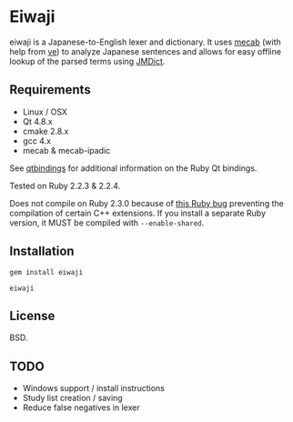 # Eiwaji

eiwaji is a Japanese-to-English lexer and dictionary. It uses [mecab](http://taku910.github.io/mecab/) (with help from [ve](https://github.com/Kimtaro/ve)) to analyze Japanese sentences and allows for easy offline lookup of the parsed terms using [JMDict](http://www.edrdg.org/jmdict/j_jmdict.html).

## Requirements
* Linux / OSX
* Qt 4.8.x
* cmake 2.8.x
* gcc 4.x
* mecab & mecab-ipadic

See [qtbindings](https://github.com/ryanmelt/qtbindings) for additional information on the Ruby Qt bindings.

Tested on Ruby 2.2.3 & 2.2.4.

Does not compile on Ruby 2.3.0 because of [this Ruby bug](https://bugs.ruby-lang.org/issues/11962) preventing the compilation of certain C++ extensions. If you install a separate Ruby version, it MUST be compiled with `--enable-shared`.

## Installation
```
gem install eiwaji

eiwaji
```

## License
BSD.

## TODO
* Windows support / install instructions
* Study list creation / saving
* Reduce false negatives in lexer
